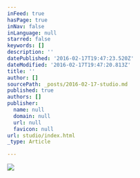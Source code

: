 ```yaml
---
inFeed: true
hasPage: true
inNav: false
inLanguage: null
starred: false
keywords: []
description: ''
datePublished: '2016-02-17T19:47:23.520Z'
dateModified: '2016-02-17T19:47:20.813Z'
title: ''
author: []
sourcePath: _posts/2016-02-17-studio.md
published: true
authors: []
publisher:
  name: null
  domain: null
  url: null
  favicon: null
url: studio/index.html
_type: Article

---
```

![](https://s3-us-west-2.amazonaws.com/the-grid-img/p/99c1d03fdec28c903b2a6b1581aec9a11a0555d1.jpg)